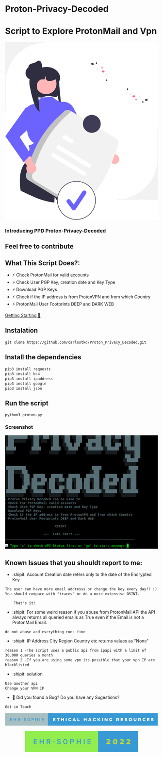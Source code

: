 # Proton-Privacy-Decoded
# Script to Explore ProtonMail and Vpn

<p align="center">

  <img src="https://raw.githubusercontent.com/carlostkd/Proton_Privacy_Decoded/master/proton.svg">

</p>


### Introducing PPD Proton-Privacy-Decoded

## Feel free to contribute

## What This Script Does?:

- ⚡ Check ProtonMail for valid accounts
- ⚡ Check User PGP Key, creation date and Key Type
- ⚡ Download PGP Keys
- ⚡ Check if the IP address is from ProtonVPN and from which Country
- ⚡ ProtonMail User Footprints DEEP and DARK WEB


[Getting Starting <g-emoji class="g-emoji" alias="footprints" fallback-src="https://github.githubassets.com/images/icons/emoji/unicode/1f463.png">👣</g-emoji>](#getting-started-)

## Instalation
```
git clone https://github.com/carlostkd/Proton_Privacy_Decoded.git
```
## Install the dependencies
```
pip3 install requests
pip3 install bs4
pip3 install ipaddress
pip3 install google
pip3 install json
```

## Run the script
```
python3 proton.py
```

### Screenshot 

<p align="center">

  <img src="https://raw.githubusercontent.com/carlostkd/Proton_Privacy_Decoded/master/ppd2.png">

</p>








## Known Issues that you shouldt report to me:

- :shipit: Account Creation date refers only to the date of the Encrypted Key

```
The user can have more email addresss or change the key every day?? :)
You should compare with "traces" or do a more extensive OSINT.
```
```
    That's it!
```
    





- :shipit: For some weird reason if you abuse from ProtonMail API the API always returns all queried emails as True even if the Email is not a ProtonMail Email.
```
do not abuse and everything runs fine
```

- :shipit: IP Address City Region Country etc returns values as "None"
```
reason 1 -The script uses a public api from ipapi with a limit of 30.000 queries a month
reason 2 -If you are using some vpn its possible that your vpn IP are blacklisted
```
- :shipit: solution
```
Use another api 
Change your VPN IP
```
- 👯 Did you found a Bug? Do you have any Sugestions?
```
Get in Touch
```

<p align="center">

<img src="https://raw.githubusercontent.com/carlostkd/EHR/master/ehr-sophie.svg">

</p>


<p align="center">

<img src="https://raw.githubusercontent.com/carlostkd/EHR/master/ehr-sophie-2022.svg">
</p>
